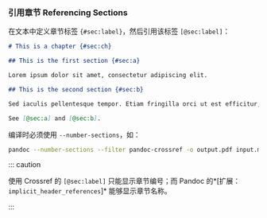 ### 引用章节 Referencing Sections

在文本中定义章节标签 `{#sec:label}`，然后引用该标签 `[@sec:label]`：

```markdown
# This is a chapter {#sec:ch}

## This is the first section {#sec:a}

Lorem ipsum dolor sit amet, consectetur adipiscing elit.

## This is the second section {#sec:b}

Sed iaculis pellentesque tempor. Etiam fringilla orci ut est efficitur, vitae iaculis odio convallis.

See [@sec:a] and [@sec:b].
```

编译时必须使用 `--number-sections`，如：

```bash
pandoc --number-sections --filter pandoc-crossref -o output.pdf input.md
```

::: caution

使用 Crossref 的 `[@sec:label]` 只能显示章节编号；而 Pandoc 的*[扩展：`implicit_header_references`]* 能够显示章节名称。

:::
